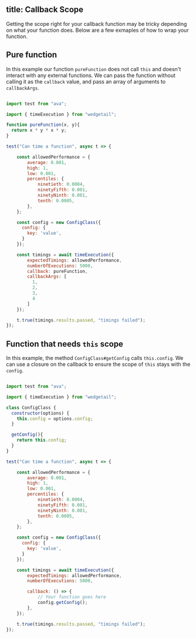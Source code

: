 title: Callback Scope
---

Getting the scope right for your callback function may be tricky depending on what
your function does. Below are a few exmaples of how to wrap your function.

## Pure function

In this example our function `pureFunction` does not call `this` and doesn't interact with any external functions. We can pass the function without calling it
as the `callback` value, and pass an array of arguments to `callbackArgs`.

``` javascript

import test from "ava";

import { timeExecution } from "wedgetail";

function pureFunction(x, y){
  return x * y * x * y;
}

test("Can time a function", async t => {

    const allowedPerformance = {
        average: 0.001,
        high: 1,
        low: 0.001,
        percentiles: {
            ninetieth: 0.0004,
            ninetyFifth: 0.001,
            ninetyNinth: 0.001,
            tenth: 0.0005,
        },
    };

    const config = new ConfigClass({
      config: {
        key: 'value',
      }
    });

    const timings = await timeExecution({
        expectedTimings: allowedPerformance,
        numberOfExecutions: 5000,
        callback: pureFunction,
        callbackArgs: [
          1,
          2,
          3,
          4
        ]
    });

    t.true(timings.results.passed, "timings failed");
});
```

## Function that needs `this` scope

In this example, the method `ConfigClass#getConfig` calls `this.config`. We can use a closure on the callback to ensure the scope of `this` stays with the `config`.

``` javascript

import test from "ava";

import { timeExecution } from "wedgetail";

class ConfigClass {
  constructor(options) {
    this.config = options.config;
  }

  getConfig(){
    return this.config;
  }
}

test("Can time a function", async t => {

    const allowedPerformance = {
        average: 0.001,
        high: 1,
        low: 0.001,
        percentiles: {
            ninetieth: 0.0004,
            ninetyFifth: 0.001,
            ninetyNinth: 0.001,
            tenth: 0.0005,
        },
    };

    const config = new ConfigClass({
      config: {
        key: 'value',
      }
    });

    const timings = await timeExecution({
        expectedTimings: allowedPerformance,
        numberOfExecutions: 5000,

        callback: () => {
            // Your function goes here
            config.getConfig();
        },
    });

    t.true(timings.results.passed, "timings failed");
});
```